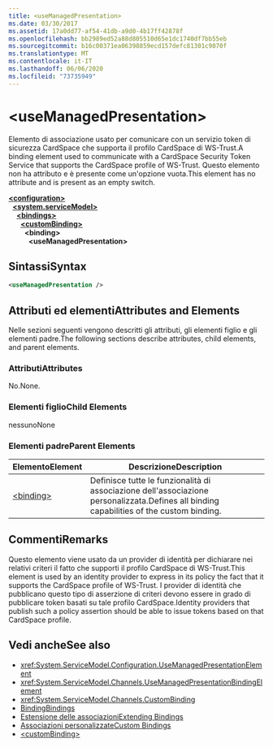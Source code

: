 ```yaml
---
title: <useManagedPresentation>
ms.date: 03/30/2017
ms.assetid: 17a0dd77-af54-41db-a9d0-4b17ff42878f
ms.openlocfilehash: bb2989ed52a88d805510d65e1dc1740df7bb55eb
ms.sourcegitcommit: b16c00371ea06398859ecd157defc81301c9070f
ms.translationtype: MT
ms.contentlocale: it-IT
ms.lasthandoff: 06/06/2020
ms.locfileid: "73735949"
---
```

# \<useManagedPresentation>
<span data-ttu-id="702aa-101">Elemento di associazione usato per comunicare con un servizio token di sicurezza CardSpace che supporta il profilo CardSpace di WS-Trust.</span><span class="sxs-lookup"><span data-stu-id="702aa-101">A binding element used to communicate with a CardSpace Security Token Service that supports the CardSpace profile of WS-Trust.</span></span> <span data-ttu-id="702aa-102">Questo elemento non ha attributo e è presente come un'opzione vuota.</span><span class="sxs-lookup"><span data-stu-id="702aa-102">This element has no attribute and is present as an empty switch.</span></span>  
  
[**\<configuration>**](../configuration-element.md)\
&nbsp;&nbsp;[**\<system.serviceModel>**](system-servicemodel.md)\
&nbsp;&nbsp;&nbsp;&nbsp;[**\<bindings>**](bindings.md)\
&nbsp;&nbsp;&nbsp;&nbsp;&nbsp;&nbsp;[**\<customBinding>**](custombinding.md)\
&nbsp;&nbsp;&nbsp;&nbsp;&nbsp;&nbsp;&nbsp;&nbsp;**\<binding>**\
&nbsp;&nbsp;&nbsp;&nbsp;&nbsp;&nbsp;&nbsp;&nbsp;&nbsp;&nbsp;**\<useManagedPresentation>**  
  
## <a name="syntax"></a><span data-ttu-id="702aa-103">Sintassi</span><span class="sxs-lookup"><span data-stu-id="702aa-103">Syntax</span></span>  
  
```xml  
<useManagedPresentation />
```  
  
## <a name="attributes-and-elements"></a><span data-ttu-id="702aa-104">Attributi ed elementi</span><span class="sxs-lookup"><span data-stu-id="702aa-104">Attributes and Elements</span></span>  
 <span data-ttu-id="702aa-105">Nelle sezioni seguenti vengono descritti gli attributi, gli elementi figlio e gli elementi padre.</span><span class="sxs-lookup"><span data-stu-id="702aa-105">The following sections describe attributes, child elements, and parent elements.</span></span>  
  
### <a name="attributes"></a><span data-ttu-id="702aa-106">Attributi</span><span class="sxs-lookup"><span data-stu-id="702aa-106">Attributes</span></span>  
 <span data-ttu-id="702aa-107">No.</span><span class="sxs-lookup"><span data-stu-id="702aa-107">None.</span></span>  
  
### <a name="child-elements"></a><span data-ttu-id="702aa-108">Elementi figlio</span><span class="sxs-lookup"><span data-stu-id="702aa-108">Child Elements</span></span>  
 <span data-ttu-id="702aa-109">nessuno</span><span class="sxs-lookup"><span data-stu-id="702aa-109">None</span></span>  
  
### <a name="parent-elements"></a><span data-ttu-id="702aa-110">Elementi padre</span><span class="sxs-lookup"><span data-stu-id="702aa-110">Parent Elements</span></span>  
  
|<span data-ttu-id="702aa-111">Elemento</span><span class="sxs-lookup"><span data-stu-id="702aa-111">Element</span></span>|<span data-ttu-id="702aa-112">Descrizione</span><span class="sxs-lookup"><span data-stu-id="702aa-112">Description</span></span>|  
|-------------|-----------------|  
|[\<binding>](bindings.md)|<span data-ttu-id="702aa-113">Definisce tutte le funzionalità di associazione dell'associazione personalizzata.</span><span class="sxs-lookup"><span data-stu-id="702aa-113">Defines all binding capabilities of the custom binding.</span></span>|  
  
## <a name="remarks"></a><span data-ttu-id="702aa-114">Commenti</span><span class="sxs-lookup"><span data-stu-id="702aa-114">Remarks</span></span>  
 <span data-ttu-id="702aa-115">Questo elemento viene usato da un provider di identità per dichiarare nei relativi criteri il fatto che supporti il profilo CardSpace di WS-Trust.</span><span class="sxs-lookup"><span data-stu-id="702aa-115">This element is used by an identity provider to express in its policy the fact that it supports the CardSpace profile of WS-Trust.</span></span> <span data-ttu-id="702aa-116">I provider di identità che pubblicano questo tipo di asserzione di criteri devono essere in grado di pubblicare token basati su tale profilo CardSpace.</span><span class="sxs-lookup"><span data-stu-id="702aa-116">Identity providers that publish such a policy assertion should be able to issue tokens based on that CardSpace profile.</span></span>  
  
## <a name="see-also"></a><span data-ttu-id="702aa-117">Vedi anche</span><span class="sxs-lookup"><span data-stu-id="702aa-117">See also</span></span>

- <xref:System.ServiceModel.Configuration.UseManagedPresentationElement>
- <xref:System.ServiceModel.Channels.UseManagedPresentationBindingElement>
- <xref:System.ServiceModel.Channels.CustomBinding>
- [<span data-ttu-id="702aa-118">Binding</span><span class="sxs-lookup"><span data-stu-id="702aa-118">Bindings</span></span>](../../../wcf/bindings.md)
- [<span data-ttu-id="702aa-119">Estensione delle associazioni</span><span class="sxs-lookup"><span data-stu-id="702aa-119">Extending Bindings</span></span>](../../../wcf/extending/extending-bindings.md)
- [<span data-ttu-id="702aa-120">Associazioni personalizzate</span><span class="sxs-lookup"><span data-stu-id="702aa-120">Custom Bindings</span></span>](../../../wcf/extending/custom-bindings.md)
- [\<customBinding>](custombinding.md)
